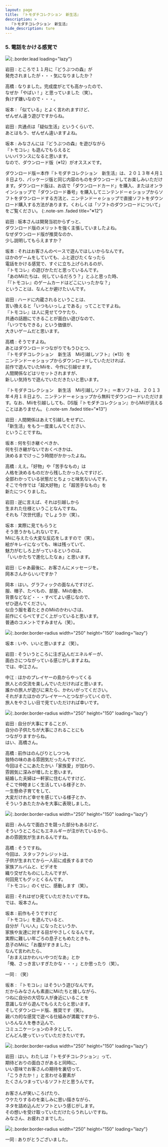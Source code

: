 ```yaml
---
layout: page
title: 『トモダチコレクション　新生活』
description: >
  『トモダチコレクション　新生活』
hide_description: ture
---
```


### 5. 電話をかける感覚で

![](/interviews/jp/3ds/ec6j/vol1/img/mainvisual5.jpg){:.border.lead loading="lazy"}

岩田
: ところで１１月に『どうぶつの森』が<br>発売されましたが・・・気になりましたか？ 

高橋
: なりました。完成度がとても高かったので、<br>なぜか「やばい！」と思っていました（笑）。<br>負けず嫌いなので・・・。

坂本
: 「似ている」とよく言われますけど、<br>ぜんぜん違う遊びですからね。

岩田
: 共通点は「疑似生活」というくらいで、<br>あとはもう、ぜんぜん違いますよね。

坂本
: みなさんには『どうぶつの森』を遊びながら<br>『トモコレ』も遊んでもらえると<br>いいバランスになると思います。<br>なので、ダウンロード版（※12）がオススメです。


ダウンロード版＝本作『トモダチコレクション　新生活』は、２０１３年４月１８日より、パッケージ版と同じ内容のものをダウンロードしてお楽しみいただけます。ダウンロード版は、お店で「ダウンロードカード」を購入、またはオンラインショップで「ダウンロード番号」を購入してニンテンドーｅショップからソフトをダウンロードする方法と、ニンテンドーｅショップで直接ソフトをダウンロード購入する方法があります。くわしくは「ソフトのダウンロードについて」をご覧ください。
{:.note-sm .faded title="※12"}

岩田
: 坂本さんは開発当初からずっと、<br>ダウンロード版のメリットを強く主張していましたよね。<br>なぜダウンロード版が推奨なのか、<br>少し説明してもらえますか？

坂本
: それはお客さんのペースで遊んでほしいからなんです。<br>ほかのゲームをしていても、ふと遊びたくなったら<br>電話をかける感覚で、すぐに立ち上げられるのが、<br>『トモコレ』の遊びかただと思っているんです。<br>「あのMiiたちは、何しているだろう？」とふと思った時、<br>「『トモコレ』のゲームカードはどこにいったかな？」<br>ということは、なんとか避けたいんです。

岩田
: ハードに内蔵されるということは、<br>言い換えると「いつもいっしょである」ってことですよね。<br>『トモコレ』は人に見せてウケたり、<br>共通の話題にできることが面白い遊びなので、<br>「いつでもできる」という価値が、<br>大きいゲームだと思います。

高橋
: そうですよね。<br>あとはダウンロードつながりでもうひとつ、<br>『トモダチコレクション　新生活　Mii引越しソフト』（※13）を<br>ニンテンドーｅショップからダウンロードしていただければ、<br>前作で遊んでいたMiiを、今作に引越せます。<br>人間関係などはリセットされますが、<br>新しい気持ちで遊んでいただきたいと思います。


『トモダチコレクション　新生活　Mii引越しソフト』＝本ソフトは、２０１３年４月１８日より、ニンテンドーｅショップから無料でダウンロードいただけます。なお、Miiを引越ししても、DS版『トモダチコレクション』からMiiが消えることはありません。
{:.note-sm .faded title="※13"}

岩田
: 人間関係はあえて引越しをせずに、<br>「新生活」をもう一度楽しんでください、<br>ということですね。

坂本
: 何を引き継ぐべきか、<br>何を引き継がないでおくべきかは、<br>決めるまでけっこう時間がかかったよね。

高橋
: ええ。「好物」や「苦手なもの」は<br>人格を決めるものだから残したかったんですけど、<br>全部わかっている状態だとちょっと味気ないんです。<br>そこで今作では「超大好物」と「超苦手なもの」を<br>新たにつくりました。

岩田
: 逆に言えば、それは引越しから<br>生まれた仕様ということなんですね。<br>それも「次世代感」でしょうか（笑）。

坂本
: 実際に見てもらうと<br>そう思うかもしれないです。<br>Miiに与えたら大変な反応をしますので（笑）。<br>絵がキレイになっても、味は残っていて、<br>魅力がむしろ上がっているというのは、<br>「いいかたちで進化したなぁ」と思います。

岩田
: じゃあ最後に、お客さんにメッセージを。<br>岡本さんからいいですか？

岡本
: はい。グラフィックの面なんですけど、<br>服、帽子、たべもの、部屋、Miiの動き、<br>背景などなど・・・すべてよい感じなので、<br>ぜひ遊んでください。<br>似合う服を着たときのMiiのかわいさは、<br>前作にくらべてすごく上がっていると思います。<br>普通のコメントですみません（笑）。

![](/interviews/jp/3ds/ec6j/vol1/img/photo13.jpg){:.border.border-radius width="250" height="150"  loading="lazy"}

坂本
: いや、いいと思いますよ（笑）。

岩田
: そういうところに注ぎ込んだエネルギーが、<br>面白さにつながっている感じがしますよね。<br>では、中江さん。

中江
: ほかのプレイヤーの島からやってくる<br>旅人との交流を楽しんでいただければと思います。<br>誰かの旅人が遊びに来たら、かわいがってください。<br>それがまたほかのプレイヤーへとつながっていくので、<br>旅人をやさしい目で見ていただければ幸いです。

![](/interviews/jp/3ds/ec6j/vol1/img/photo14.jpg){:.border.border-radius width="250" height="150"  loading="lazy"}

岩田
: 自分が大事にすることが、<br>自分の子供たちが大事にされることにも<br>つながりますからね。<br>はい、高橋さん。

高橋
: 前作はのんびりとしつつも<br>独特の味のある雰囲気だったんですけど、<br>今回はそこにあたたかい「家族愛」が加わり、<br>雰囲気に深みが増したと思います。<br>結婚した夫婦は一軒家に住むんですけど、<br>そこで仲睦まじく生活している様子とか、<br>一生懸命子育てをして、<br>大変だけれど幸せを感じている様子とか、<br>そういうあたたかみを大事に表現しました。

![](/interviews/jp/3ds/ec6j/vol1/img/photo15.jpg){:.border.border-radius width="250" height="150"  loading="lazy"}

岩田
: みんなで面白さを競った部分もあるけど、<br>そういうところにもエネルギーが注がれているから、<br>あの雰囲気が生まれるんですね。

高橋
: そうですね。<br>今回は、スタッフクレジットは、<br>子供が生まれてから一人前に成長するまでの<br>家族アルバムと、ビデオを<br>織り交ぜたものにしたんですが、<br>何回見てもグッとくるんです。<br>『トモコレ』のくせに、感動します（笑）。

岩田
: それはぜひ見ていただきたいですね。<br>では、坂本さん。

坂本
: 前作もそうですけど<br>『トモコレ』を遊んでいると、<br>自分が「いい人」になったというか、<br>家族や友達に対する目がやさしくなるんです。<br>実際に難しい年ごろの息子ともめたときも、<br>息子のMiiに「お腹がすきました」<br>なんて言われたら、<br>「おまえはかわいいやつだなあ」とか<br>「俺、さっき言いすぎたかな・・・」とか思ったり（笑）。

一同
: （笑）

坂本
: 『トモコレ』はそういう遊びなんです。<br>だからみなさんも素直にMiiたちと接しながら、<br>つねに自分の大切な人が身近にいることを<br>意識しながら遊んでもらえたらと思います。<br>そしてダウンロード版、推奨です（笑）。<br>親バカ的な感覚で遊べる仕組みが満載ですから、<br>いろんな人を巻き込んで、<br>コミュニケーションのネタとして、<br>どんどん使っていっていただきたいです。

![](/interviews/jp/3ds/ec6j/vol1/img/photo16.jpg){:.border.border-radius width="250" height="150"  loading="lazy"}

岩田
: はい。わたしは『トモダチコレクション』って、<br>期待どおりの面白さがあると同時に、<br>いい意味でお客さんの期待を裏切って、<br>「こうきたか！」と言わせる要素が<br>たくさんつまっているソフトだと思うんです。<br><br>お客さんが笑いころげたり、<br>ウケたりするのを楽しみに思い描きながら、<br>ネタを詰め込んだソフトという感じがします。<br>その想いを受け取っていただけたらうれしいですね。<br>みなさん、お疲れさまでした。

![](/interviews/jp/3ds/ec6j/vol1/img/photo17.jpg){:.border.border-radius width="250" height="150"  loading="lazy"}

一同
: ありがとうございました。
